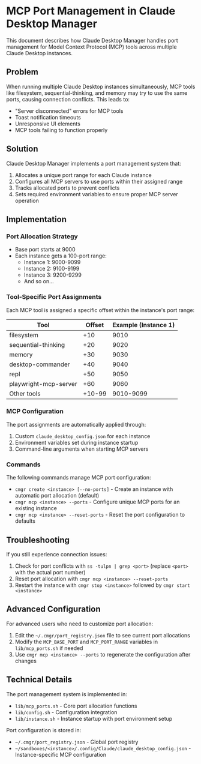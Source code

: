 # MCP Port Management in Claude Desktop Manager

This document describes how Claude Desktop Manager handles port management for Model Context Protocol (MCP) tools across multiple Claude Desktop instances.

## Problem

When running multiple Claude Desktop instances simultaneously, MCP tools like filesystem, sequential-thinking, and memory may try to use the same ports, causing connection conflicts. This leads to:

- "Server disconnected" errors for MCP tools
- Toast notification timeouts
- Unresponsive UI elements
- MCP tools failing to function properly

## Solution

Claude Desktop Manager implements a port management system that:

1. Allocates a unique port range for each Claude instance
2. Configures all MCP servers to use ports within their assigned range
3. Tracks allocated ports to prevent conflicts
4. Sets required environment variables to ensure proper MCP server operation

## Implementation

### Port Allocation Strategy

- Base port starts at 9000
- Each instance gets a 100-port range:
  - Instance 1: 9000-9099
  - Instance 2: 9100-9199
  - Instance 3: 9200-9299
  - And so on...

### Tool-Specific Port Assignments

Each MCP tool is assigned a specific offset within the instance's port range:

| Tool                   | Offset | Example (Instance 1) |
|------------------------|--------|---------------------|
| filesystem             | +10    | 9010                |
| sequential-thinking    | +20    | 9020                |
| memory                 | +30    | 9030                |
| desktop-commander      | +40    | 9040                |
| repl                   | +50    | 9050                |
| playwright-mcp-server  | +60    | 9060                |
| Other tools            | +10-99 | 9010-9099           |

### MCP Configuration

The port assignments are automatically applied through:

1. Custom `claude_desktop_config.json` for each instance
2. Environment variables set during instance startup
3. Command-line arguments when starting MCP servers

### Commands

The following commands manage MCP port configuration:

- `cmgr create <instance> [--no-ports]` - Create an instance with automatic port allocation (default)
- `cmgr mcp <instance> --ports` - Configure unique MCP ports for an existing instance
- `cmgr mcp <instance> --reset-ports` - Reset the port configuration to defaults

## Troubleshooting

If you still experience connection issues:

1. Check for port conflicts with `ss -tulpn | grep <port>` (replace `<port>` with the actual port number)
2. Reset port allocation with `cmgr mcp <instance> --reset-ports`
3. Restart the instance with `cmgr stop <instance>` followed by `cmgr start <instance>`

## Advanced Configuration

For advanced users who need to customize port allocation:

1. Edit the `~/.cmgr/port_registry.json` file to see current port allocations
2. Modify the `MCP_BASE_PORT` and `MCP_PORT_RANGE` variables in `lib/mcp_ports.sh` if needed
3. Use `cmgr mcp <instance> --ports` to regenerate the configuration after changes

## Technical Details

The port management system is implemented in:

- `lib/mcp_ports.sh` - Core port allocation functions
- `lib/config.sh` - Configuration integration
- `lib/instance.sh` - Instance startup with port environment setup

Port configuration is stored in:
- `~/.cmgr/port_registry.json` - Global port registry
- `~/sandboxes/<instance>/.config/Claude/claude_desktop_config.json` - Instance-specific MCP configuration

